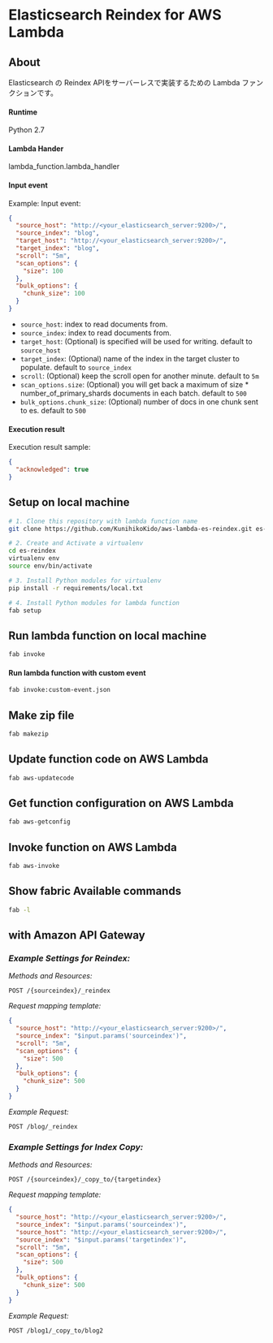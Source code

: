# Elasticsearch Reindex for AWS Lambda

## About
Elasticsearch の Reindex APIをサーバーレスで実装するための Lambda ファンクションです。

#### Runtime
Python 2.7

#### Lambda Hander
lambda_function.lambda_handler

#### Input event

Example: Input event:
```json
{
  "source_host": "http://<your_elasticsearch_server:9200>/",
  "source_index": "blog",
  "target_host": "http://<your_elasticsearch_server:9200>/",
  "target_index": "blog",
  "scroll": "5m",
  "scan_options": {
    "size": 100
  },
  "bulk_options": {
    "chunk_size": 100
  }
}
```

* ``source_host``: index to read documents from.
* ``source_index``: index to read documents from.
* ``target_host``: (Optional) is specified will be used for writing. default to ``source_host``
* ``target_index``: (Optional) name of the index in the target cluster to populate. default to ``source_index``
* ``scroll``: (Optional) keep the scroll open for another minute. default to ``5m``
* ``scan_options.size``: (Optional) you will get back a maximum of size * number_of_primary_shards documents in each batch. default to ``500``
* ``bulk_options.chunk_size``: (Optional) number of docs in one chunk sent to es. default to ``500``


#### Execution result

Execution result sample:
```json
{
  "acknowledged": true
}
```

## Setup on local machine
```bash
# 1. Clone this repository with lambda function name
git clone https://github.com/KunihikoKido/aws-lambda-es-reindex.git es-reindex

# 2. Create and Activate a virtualenv
cd es-reindex
virtualenv env
source env/bin/activate

# 3. Install Python modules for virtualenv
pip install -r requirements/local.txt

# 4. Install Python modules for lambda function
fab setup
```

## Run lambda function on local machine
```bash
fab invoke
```

#### Run lambda function with custom event
```bash
fab invoke:custom-event.json
```

## Make zip file
```bash
fab makezip
```

## Update function code on AWS Lambda
```bash
fab aws-updatecode
```
## Get function configuration on AWS Lambda
```bash
fab aws-getconfig
```

## Invoke function on AWS Lambda
```bash
fab aws-invoke
```

## Show fabric Available commands
```bash
fab -l
```

## with Amazon API Gateway
### _Example Settings for Reindex:_

_Methods and Resources:_

```
POST /{sourceindex}/_reindex
```

_Request mapping template:_

```json
{
  "source_host": "http://<your_elasticsearch_server:9200>/",
  "source_index": "$input.params('sourceindex')",
  "scroll": "5m",
  "scan_options": {
    "size": 500
  },
  "bulk_options": {
    "chunk_size": 500
  }
}
```

_Example Request:_

```
POST /blog/_reindex
```

### _Example Settings for Index Copy:_

_Methods and Resources:_

```
POST /{sourceindex}/_copy_to/{targetindex}
```

_Request mapping template:_

```json
{
  "source_host": "http://<your_elasticsearch_server:9200>/",
  "source_index": "$input.params('sourceindex')",
  "source_host": "http://<your_elasticsearch_server:9200>/",
  "source_index": "$input.params('targetindex')",
  "scroll": "5m",
  "scan_options": {
    "size": 500
  },
  "bulk_options": {
    "chunk_size": 500
  }
}
```

_Example Request:_

```
POST /blog1/_copy_to/blog2
```
